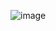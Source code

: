 ![image](https://github.com/MianajiAli/telegram-premium/assets/87234097/eb80c20e-8a90-4c2b-80af-5438746ece04)
